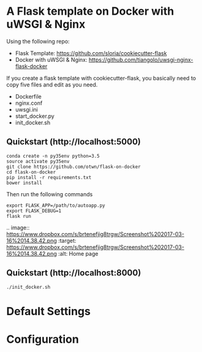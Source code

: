 A Flask template on Docker with uWSGI & Nginx
=============================================
Using the following repo:

+ Flask Template: https://github.com/sloria/cookiecutter-flask
+ Docker with uWSGI & Nginx: https://github.com/tiangolo/uwsgi-nginx-flask-docker

If you create a flask template with cookiecutter-flask, you basically need to copy five files and edit as you need.

- Dockerfile 
- nginx.conf 
- uwsgi.ini
- start_docker.py
- init_docker.sh

Quickstart (http://localhost:5000)
----------
```
conda create -n py35env python=3.5
source activate py35env
git clone https://github.com/otwn/flask-on-docker
cd flask-on-docker
pip install -r requirements.txt
bower install
```

Then run the following commands
```
export FLASK_APP=/path/to/autoapp.py
export FLASK_DEBUG=1
flask run
```

.. image:: https://www.dropbox.com/s/brtenefjig8trgw/Screenshot%202017-03-16%2014.38.42.png
    :target: https://www.dropbox.com/s/brtenefjig8trgw/Screenshot%202017-03-16%2014.38.42.png
    :alt: Home page
    

Quickstart (http://localhost:8000)
----------
```
./init_docker.sh
```    


Default Settings
=====



Configuration
=====



